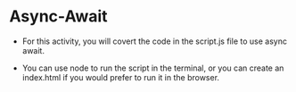 # Async-Await

* For this activity, you will covert the code in the script.js file to use async await.

* You can use node to run the script in the terminal, or you can create an index.html if you would prefer to run it in the browser.
